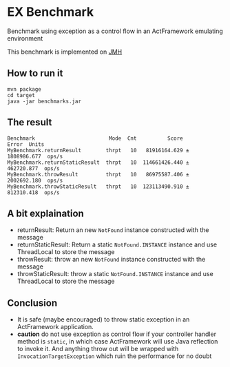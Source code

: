 # EX Benchmark

Benchmark using exception as a control flow in an ActFramework emulating environment

This benchmark is implemented on [JMH](http://openjdk.java.net/projects/code-tools/jmh/)

## How to run it

```
mvn package
cd target
java -jar benchmarks.jar
```

## The result

```
Benchmark                        Mode  Cnt          Score         Error  Units
MyBenchmark.returnResult        thrpt   10   81916164.629 ± 1808986.677  ops/s
MyBenchmark.returnStaticResult  thrpt   10  114661426.440 ±  462720.877  ops/s
MyBenchmark.throwResult         thrpt   10   86975587.406 ± 2002692.180  ops/s
MyBenchmark.throwStaticResult   thrpt   10  123113490.910 ±  812310.418  ops/s
```

## A bit explaination

* returnResult: Return an new `NotFound` instance constructed with the message
* returnStaticResult: Return a static `NotFound.INSTANCE` instance and use ThreadLocal to store the message
* throwResult: throw an new `NotFound` instance constructed with the message
* throwStaticResult: throw a static `NotFound.INSTANCE` instance and use ThreadLocal to store the message

## Conclusion

* It is safe (maybe encouraged) to throw static exception in an ActFramework application.
* **caution** do not use exception as control flow if your controller handler method is `static`, in which case ActFramework 
  will use Java reflection to invoke it. And anything throw out will be wrapped with `InvocationTargetException` which
  ruin the performance for no doubt
